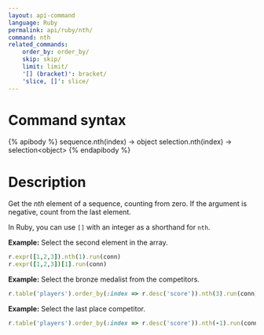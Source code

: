 ```yaml
---
layout: api-command
language: Ruby
permalink: api/ruby/nth/
command: nth
related_commands:
    order_by: order_by/
    skip: skip/
    limit: limit/
    '[] (bracket)': bracket/
    'slice, []': slice/
---
```


# Command syntax #

{% apibody %}
sequence.nth(index) &rarr; object
selection.nth(index) &rarr; selection&lt;object&gt;
{% endapibody %}

# Description #

Get the *nth* element of a sequence, counting from zero. If the argument is negative, count from the last element.

In Ruby, you can use `[]` with an integer as a shorthand for `nth`.

__Example:__ Select the second element in the array.

```rb
r.expr([1,2,3]).nth(1).run(conn)
r.expr([1,2,3])[1].run(conn)
```

__Example:__ Select the bronze medalist from the competitors.

```rb
r.table('players').order_by(:index => r.desc('score')).nth(3).run(conn)
```

__Example:__ Select the last place competitor.

```rb
r.table('players').order_by(:index => r.desc('score')).nth(-1).run(conn)
```

